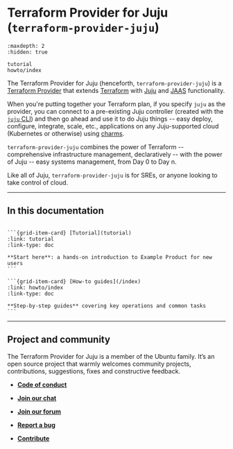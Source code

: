 # Terraform Provider for Juju (`terraform-provider-juju`)

```{toctree}
:maxdepth: 2
:hidden: true

tutorial
howto/index
```

<!--
reference/index
explanation/index
-->

The Terraform Provider for Juju (henceforth, `terraform-provider-juju`) is a [Terraform Provider](https://developer.hashicorp.com/terraform/language/providers) that extends [Terraform](https://developer.hashicorp.com/terraform) with [Juju](https://juju.is) and [JAAS](https://jaas.ai/) functionality.

When you're putting together your Terraform plan, if you specify `juju` as the provider, you can connect to a pre-existing Juju controller (created with the [`juju` CLI](https://canonical-juju.readthedocs-hosted.com/en/latest/user/reference/juju-cli/)) and then go ahead and use it to do Juju things -- easy deploy, configure, integrate, scale, etc., applications on any Juju-supported cloud (Kubernetes or otherwise) using [charms](https://canonical-juju.readthedocs-hosted.com/en/latest/user/reference/charm/).

`terraform-provider-juju` combines the power of Terraform -- comprehensive infrastructure management, declaratively -- with the power of Juju -- easy systems management, from Day 0 to Day n.

Like all of Juju, `terraform-provider-juju` is for SREs, or anyone looking to take control of cloud.

---------

## In this documentation

````{grid} 1 1 2 2

```{grid-item-card} [Tutorial](tutorial)
:link: tutorial
:link-type: doc

**Start here**: a hands-on introduction to Example Product for new users
```

```{grid-item-card} [How-to guides](/index)
:link: howto/index
:link-type: doc

**Step-by-step guides** covering key operations and common tasks
```

````

<!--
````{grid} 1 1 2 2
:reverse:

```{grid-item-card} [Reference](/index)
:link: reference/index
:link-type: doc

**Technical information** - specifications, APIs, architecture
```

```{grid-item-card} [Explanation](/index)
:link: explanation/index
:link-type: doc

**Discussion and clarification** of key topics
```

````
-->

---------


## Project and community

The Terraform Provider for Juju is a member of the Ubuntu family. It’s an open source project that warmly welcomes community projects, contributions, suggestions, fixes and constructive feedback.

* **[Code of conduct](https://ubuntu.com/community/ethos/code-of-conduct)**

* **[Join our chat](https://matrix.to/#/#terraform-provider-juju:ubuntu.com)**

* **[Join our forum](https://discourse.charmhub.io/)**

* **[Report a bug](https://github.com/juju/terraform-provider-juju/issues/new?title=doc%3A+ADD+A+TITLE&body=DESCRIBE+THE+ISSUE%0A%0A---%0ADocument:%20index.md)**

* **[Contribute](https://github.com/juju/terraform-provider-juju/blob/main/CONTRIBUTING.md)**


